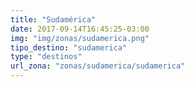 ```yaml
---
title: "Sudamérica"
date: 2017-09-14T16:45:25-03:00
img: "img/zonas/sudamerica.png"
tipo_destino: "sudamerica"
type: "destinos"
url_zona: "zonas/sudamerica/sudamerica"
---
```

